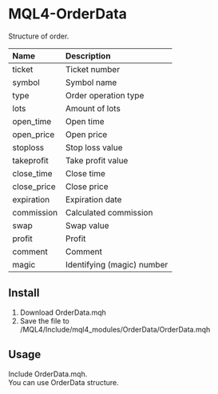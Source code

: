 # MQL4-OrderData
Structure of order.


| Name        | Description                |
|:------------|:---------------------------|
| ticket      | Ticket number              |
| symbol      | Symbol name                |
| type        | Order operation type       |
| lots        | Amount of lots             |
| open_time   | Open time                  |
| open_price  | Open price                 |
| stoploss    | Stop loss value            |
| takeprofit  | Take profit value          |
| close_time  | Close time                 |
| close_price | Close price                |
| expiration  | Expiration date            |
| commission  | Calculated commission      |
| swap        | Swap value                 |
| profit      | Profit                     |
| comment     | Comment                    |
| magic       | Identifying (magic) number |


## Install
1. Download OrderData.mqh
2. Save the file to /MQL4/Include/mql4_modules/OrderData/OrderData.mqh


## Usage
Include OrderData.mqh.  
You can use OrderData structure. 
